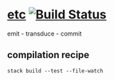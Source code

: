 [etc](https://tonyday567.github.io/etc/index.html) [![Build Status](https://travis-ci.org/tonyday567/etc.svg)](https://travis-ci.org/tonyday567/etc)
===

emit - transduce - commit

compilation recipe
---

```
stack build --test --file-watch
```
